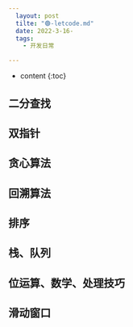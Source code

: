 ```yaml
---
  layout: post
  tilte: "🟢-letcode.md"
  date: 2022-3-16-
  tags: 
    - 开发日常

---
```



* content
{:toc}


## 二分查找


## 双指针


## 贪心算法

## 回溯算法

## 排序

## 栈、队列

## 位运算、数学、处理技巧

## 滑动窗口
